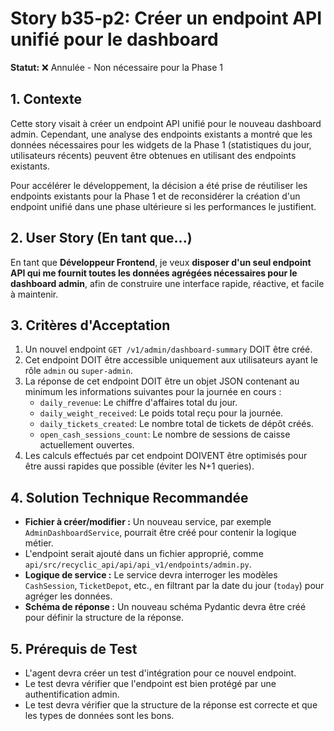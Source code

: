# Story b35-p2: Créer un endpoint API unifié pour le dashboard

**Statut:** ❌ Annulée - Non nécessaire pour la Phase 1

## 1. Contexte

Cette story visait à créer un endpoint API unifié pour le nouveau dashboard admin. Cependant, une analyse des endpoints existants a montré que les données nécessaires pour les widgets de la Phase 1 (statistiques du jour, utilisateurs récents) peuvent être obtenues en utilisant des endpoints existants.

Pour accélérer le développement, la décision a été prise de réutiliser les endpoints existants pour la Phase 1 et de reconsidérer la création d'un endpoint unifié dans une phase ultérieure si les performances le justifient.

## 2. User Story (En tant que...)

En tant que **Développeur Frontend**, je veux **disposer d'un seul endpoint API qui me fournit toutes les données agrégées nécessaires pour le dashboard admin**, afin de construire une interface rapide, réactive, et facile à maintenir.

## 3. Critères d'Acceptation

1.  Un nouvel endpoint `GET /v1/admin/dashboard-summary` DOIT être créé.
2.  Cet endpoint DOIT être accessible uniquement aux utilisateurs ayant le rôle `admin` ou `super-admin`.
3.  La réponse de cet endpoint DOIT être un objet JSON contenant au minimum les informations suivantes pour la journée en cours :
    *   `daily_revenue`: Le chiffre d'affaires total du jour.
    *   `daily_weight_received`: Le poids total reçu pour la journée.
    *   `daily_tickets_created`: Le nombre total de tickets de dépôt créés.
    *   `open_cash_sessions_count`: Le nombre de sessions de caisse actuellement ouvertes.
4.  Les calculs effectués par cet endpoint DOIVENT être optimisés pour être aussi rapides que possible (éviter les N+1 queries).

## 4. Solution Technique Recommandée

-   **Fichier à créer/modifier :** Un nouveau service, par exemple `AdminDashboardService`, pourrait être créé pour contenir la logique métier.
-   L'endpoint serait ajouté dans un fichier approprié, comme `api/src/recyclic_api/api/api_v1/endpoints/admin.py`.
-   **Logique de service :** Le service devra interroger les modèles `CashSession`, `TicketDepot`, etc., en filtrant par la date du jour (`today`) pour agréger les données.
-   **Schéma de réponse :** Un nouveau schéma Pydantic devra être créé pour définir la structure de la réponse.

## 5. Prérequis de Test

-   L'agent devra créer un test d'intégration pour ce nouvel endpoint.
-   Le test devra vérifier que l'endpoint est bien protégé par une authentification admin.
-   Le test devra vérifier que la structure de la réponse est correcte et que les types de données sont les bons.
